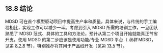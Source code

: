 ## 18.8 结论
MDSD 可在首个模型驱动项目中提高生产率和质量。具体来说，与传统的手工编程相比，实现工作可以减少一半。考虑到引入 MDSD 所需的培训工作，一旦团队熟悉了 MDSD 范式、具体的工具和方法论，预计从第二个项目开始就能真正节省开支。使用 MDSD 的第二步应该是使用功能/专业 MDSD 平台（ *级联* MDSD，见第 [8.2.8](../ch8/2.md#828-级联模型驱动开发) 节），特别推荐将其用于产品线开发（见第 [13.5](../ch13/5.md) 节）。
